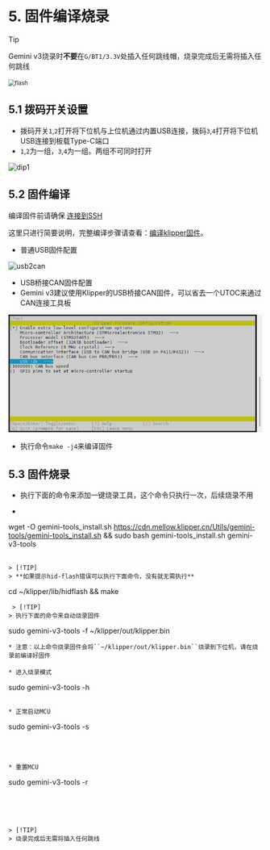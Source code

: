 # 5. 固件编译烧录

> [!TIP]
> Gemini v3烧录时**不要**在``G/BT1/3.3V``处插入任何跳线帽，烧录完成后无需将插入任何跳线

<img src="../../images/boards/fly_gemini_v3/flash.png" alt="flash" style="zoom:80%;" />

## 5.1 拨码开关设置

* 拨码开关``1``,``2``打开将下位机与上位机通过内置USB连接，拨码``3``,``4``打开将下位机USB连接到板载Type-C端口
* ``1``,``2``为一组，``3``,``4``为一组。两组不可同时打开

![dip1](../../images/boards/fly_gemini_v3/dip1.png)

## 5.2 固件编译

编译固件前请确保 [连接到SSH](/board/fly_gemini/host/FLY_π_ssh.md "点击即可跳转")

这里只进行简要说明，完整编译步骤请查看：[编译klipper固件](/board/fly_super8/firmware?id=_1-编译klipper固件 "点击即可跳转")。

* 普通USB固件配置

![usb2can](../../images/boards/fly_gemini_v3/usb.png ":no-zooom")

* USB桥接CAN固件配置
* Gemini v3建议使用Klipper的USB桥接CAN固件，可以省去一个UTOC来通过CAN连接工具板

![usb2can](../../images/boards/fly_gemini_v3/usb2can.png ":no-zooom")

* 执行命令```make -j4```来编译固件

## 5.3 固件烧录

* 执行下面的命令来添加一键烧录工具，这个命令只执行一次，后续烧录不用
* ```bash
wget -O gemini-tools_install.sh https://cdn.mellow.klipper.cn/Utils/gemini-tools/gemini-tools_install.sh && sudo bash gemini-tools_install.sh gemini-v3-tools
 ```
 
 > [!TIP]
> **如果提示hid-flash错误可以执行下面命令，没有就无需执行**
 
 ```
 cd ~/klipper/lib/hidflash && make
 ```
  > [!TIP]
> 执行下面的命令来自动烧录固件
 ```
sudo gemini-v3-tools -f ~/klipper/out/klipper.bin
```
* 注意：以上命令烧录固件会将``~/klipper/out/klipper.bin``烧录到下位机，请在烧录前编译好固件

* 进入烧录模式

```
  sudo gemini-v3-tools -h
  ```
  
* 正常启动MCU

  ```
  sudo gemini-v3-tools -s
  ```

  

* 重置MCU

  ```
  sudo gemini-v3-tools -r
  ```

  


> [!TIP]
> 烧录完成后无需将插入任何跳线
